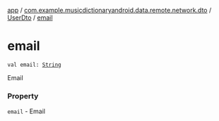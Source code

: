 [app](../../index.md) / [com.example.musicdictionaryandroid.data.remote.network.dto](../index.md) / [UserDto](index.md) / [email](./email.md)

# email

`val email: `[`String`](https://kotlinlang.org/api/latest/jvm/stdlib/kotlin/-string/index.html)

Email

### Property

`email` - Email